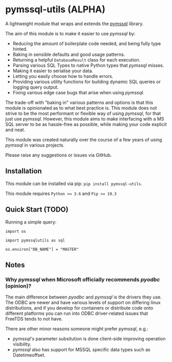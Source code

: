 # pymssql-utils (ALPHA)
A lightweight module that wraps and extends the [pymssql](https://github.com/pymssql/pymssql) library.

The aim of this module is to make it easier to use _pymssql_ by:
 * Reducing the amount of boilerplate code needed, and being fully type hinted.
 * Baking in sensible defaults and good usage patterns.
 * Returning a helpful `DatabaseResult` class for each execution.
 * Parsing various SQL Types to native Python types that _pymssql_ misses.
 * Making it easier to serialise your data.
 * Letting you easily choose how to handle errors.
 * Providing various utility functions for building dynamic SQL queries or logging query output.
 * Fixing various edge case bugs that arise when using _pymssql_.

The trade-off with "baking in" various patterns and options
is that this module is opinionated as to what best practice is. This module does not
strive to be the most performant or flexible way of using _pymssql_, for that just use
_pymssql_. However, this module aims to make interfacing with a MS SQL server to be
as hassle-free as possible, while making your code explicit and neat.

This module was created naturally over the course of a few years of using _pymssql_ in various projects.

Please raise any suggestions or issues via GitHub.

## Installation

This module can be installed via pip: `pip install pymssql-utils`.

This module requires `Python >= 3.6` and `Pip >= 19.3`

## Quick Start  (TODO)

Running a simple query:

```
import os

import pymssqlutils as sql

os.environ["DB_NAME"] = "MASTER"
```
## Notes

### Why _pymssql_ when Microsoft officially recommends _pyodbc_ (opinion)?

The main difference between _pyodbc_ and _pymssql_ is the drivers they use.
The ODBC are newer and have various levels of support on differing linux distributions,
and if you develop for containers or distribute code onto different platforms
you can run into ODBC driver-related issues that FreeTDS tends to not have.

There are other minor reasons someone might prefer _pymssql_, e.g.:
 * _pymssql's_ parameter subsitution is done client-side improving operation visibility.
 * _pymssql_ also has support for MSSQL specific data types such as Datetimeoffset.